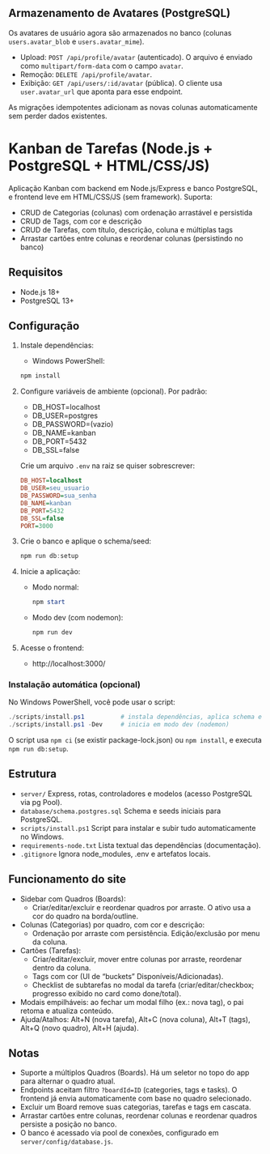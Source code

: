 ## Armazenamento de Avatares (PostgreSQL)

Os avatares de usuário agora são armazenados no banco (colunas `users.avatar_blob` e `users.avatar_mime`).

- Upload: `POST /api/profile/avatar` (autenticado). O arquivo é enviado como `multipart/form-data` com o campo `avatar`.
- Remoção: `DELETE /api/profile/avatar`.
- Exibição: `GET /api/users/:id/avatar` (pública). O cliente usa `user.avatar_url` que aponta para esse endpoint.

As migrações idempotentes adicionam as novas colunas automaticamente sem perder dados existentes.
# Kanban de Tarefas (Node.js + PostgreSQL + HTML/CSS/JS)

Aplicação Kanban com backend em Node.js/Express e banco PostgreSQL, e frontend leve em HTML/CSS/JS (sem framework). Suporta:

- CRUD de Categorias (colunas) com ordenação arrastável e persistida
- CRUD de Tags, com cor e descrição
- CRUD de Tarefas, com título, descrição, coluna e múltiplas tags
- Arrastar cartões entre colunas e reordenar colunas (persistindo no banco)

## Requisitos

- Node.js 18+
- PostgreSQL 13+

## Configuração

1. Instale dependências:

	- Windows PowerShell:
	```powershell
	npm install
	```

2. Configure variáveis de ambiente (opcional). Por padrão:

	- DB_HOST=localhost
	- DB_USER=postgres
	- DB_PASSWORD=(vazio)
	- DB_NAME=kanban
	- DB_PORT=5432
	- DB_SSL=false

	Crie um arquivo `.env` na raiz se quiser sobrescrever:

	```ini
	DB_HOST=localhost
	DB_USER=seu_usuario
	DB_PASSWORD=sua_senha
	DB_NAME=kanban
	DB_PORT=5432
	DB_SSL=false
	PORT=3000
	```

3. Crie o banco e aplique o schema/seed:

	```powershell
	npm run db:setup
	```

4. Inicie a aplicação:

	- Modo normal:
	  ```powershell
	  npm start
	  ```
	- Modo dev (com nodemon):
	  ```powershell
	  npm run dev
	  ```

5. Acesse o frontend:

	- http://localhost:3000/

### Instalação automática (opcional)

No Windows PowerShell, você pode usar o script:

```powershell
./scripts/install.ps1          # instala dependências, aplica schema e inicia
./scripts/install.ps1 -Dev     # inicia em modo dev (nodemon)
```

O script usa `npm ci` (se existir package-lock.json) ou `npm install`, e executa `npm run db:setup`.

## Estrutura

- `server/` Express, rotas, controladores e modelos (acesso PostgreSQL via pg Pool).
- `database/schema.postgres.sql` Schema e seeds iniciais para PostgreSQL.
- `scripts/install.ps1` Script para instalar e subir tudo automaticamente no Windows.
- `requirements-node.txt` Lista textual das dependências (documentação).
- `.gitignore` Ignora node_modules, .env e artefatos locais.

## Funcionamento do site

- Sidebar com Quadros (Boards):
	- Criar/editar/excluir e reordenar quadros por arraste. O ativo usa a cor do quadro na borda/outline.
- Colunas (Categorias) por quadro, com cor e descrição:
	- Ordenação por arraste com persistência. Edição/exclusão por menu da coluna.
- Cartões (Tarefas):
	- Criar/editar/excluir, mover entre colunas por arraste, reordenar dentro da coluna.
	- Tags com cor (UI de “buckets” Disponíveis/Adicionadas).
	- Checklist de subtarefas no modal da tarefa (criar/editar/checkbox; progresso exibido no card como done/total).
- Modais empilháveis: ao fechar um modal filho (ex.: nova tag), o pai retoma e atualiza conteúdo.
- Ajuda/Atalhos: Alt+N (nova tarefa), Alt+C (nova coluna), Alt+T (tags), Alt+Q (novo quadro), Alt+H (ajuda).

## Notas

- Suporte a múltiplos Quadros (Boards). Há um seletor no topo do app para alternar o quadro atual.
- Endpoints aceitam filtro `?boardId=ID` (categories, tags e tasks). O frontend já envia automaticamente com base no quadro selecionado.
- Excluir um Board remove suas categorias, tarefas e tags em cascata.
- Arrastar cartões entre colunas, reordenar colunas e reordenar quadros persiste a posição no banco.
- O banco é acessado via pool de conexões, configurado em `server/config/database.js`.
